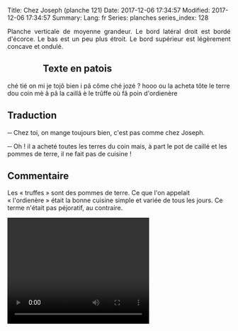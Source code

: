 Title: Chez Joseph (planche 121)
Date: 2017-12-06 17:34:57
Modified: 2017-12-06 17:34:57
Summary: 
Lang: fr
Series: planches
series_index: 128

<p style="text-align:justify;">Planche verticale de moyenne
grandeur. Le bord latéral droit est bordé d'écorce. Le bas est un peu
plus étroit. Le bord supérieur est légèrement concave et ondulé.</p>

<figure class="image-block" style="float: left;">
  <img alt="" src="{static}/images/planche_121.png">
  <figcaption style="max-width: 222px"></figcaption>
</figure>

## Texte en patois

ché tié on mi je tojô bien i pâ côme ché jozé ?  hooo ou la acheta
tôte le terre dou coin mè â pâ la caillâ è le trûffe où fâ poin
d'ordienère

## Traduction

─ Chez toi, on mange toujours bien, c'est pas comme chez Joseph.

─ Oh ! il a acheté toutes les terres du coin mais, à part le pot de
  caillé et les pommes de terre, il ne fait pas de cuisine !

## Commentaire

Les « truffes » sont des pommes de terre. Ce que l'on appelait
« l'ordienère » était la bonne cuisine simple et variée de tous les
jours. Ce terme n'était pas péjoratif, au contraire.

<video width="320" height="240" controls>
  <source src="https://d1njpgd0ygatdn.cloudfront.net/video_121.mp4" type="video/mp4">
</video>
